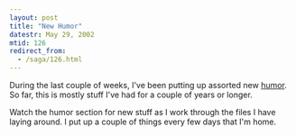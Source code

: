 ```yaml
---
layout: post
title: "New Humor"
datestr: May 29, 2002
mtid: 126
redirect_from:
  - /saga/126.html
---
```


During the last couple of weeks, I've been putting up assorted
new <a href="../rofl">humor</a>. So far, this is mostly stuff I've had for
a couple of years or longer.

Watch the humor section for new stuff as I work through
the files I have laying around. I put up a couple of things every few
days that I'm home.

